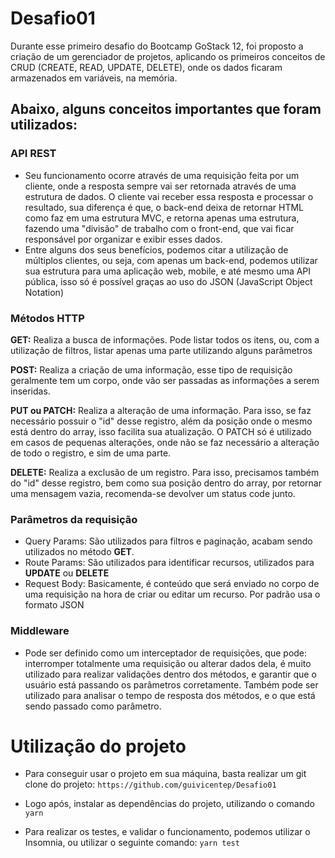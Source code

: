 # Desafio01
Durante esse primeiro desafio do Bootcamp GoStack 12, foi proposto a criação de um gerenciador de projetos, aplicando os primeiros conceitos de CRUD (CREATE, READ, UPDATE, DELETE), onde os dados ficaram armazenados em variáveis, na memória.

## Abaixo, alguns conceitos importantes que foram utilizados:

### API REST
- Seu funcionamento ocorre através de uma requisição feita por um cliente, onde a resposta sempre vai ser retornada através de uma estrutura de dados. O cliente vai receber essa resposta e processar o resultado, sua diferença é que, o back-end deixa de retornar HTML como faz em uma estrutura MVC, e retorna apenas uma estrutura, fazendo uma "divisão" de trabalho com o front-end, que vai ficar responsável por organizar e exibir esses dados.
- Entre alguns dos seus benefícios, podemos citar a utilização de múltiplos clientes, ou seja, com apenas um back-end, podemos utilizar sua estrutura para uma aplicação web, mobile, e até mesmo uma API pública, isso só é possível graças ao uso do JSON (JavaScript Object Notation)

### Métodos HTTP
 <strong> GET:</strong> Realiza a busca de informações. Pode listar todos os itens, ou, com a utilização de filtros, listar apenas uma parte utilizando alguns parâmetros 

 <strong> POST:</strong> Realiza a criação de uma informação, esse tipo de requisição geralmente tem um corpo, onde vão ser passadas as informações a serem inseridas.

 <strong>PUT ou PATCH:</strong> Realiza a alteração de uma informação. Para isso, se faz necessário possuir o "id" desse registro, além da posição onde o mesmo está dentro do array, isso facilita sua atualização. O PATCH só é utilizado em casos de pequenas alterações, onde não se faz necessário a alteração de todo o registro, e sim de uma parte.

 <strong>DELETE:</strong> Realiza a exclusão de um registro. Para isso, precisamos também do "id" desse registro, bem como sua posição dentro do array, por retornar uma mensagem vazia, recomenda-se devolver um status code junto.
 
### Parâmetros da requisição

- Query Params: São utilizados para filtros e paginação, acabam sendo utilizados no método <strong>GET</strong>.
- Route Params: São utilizados para identificar recursos, utilizados para <strong>UPDATE</strong> ou <strong>DELETE</strong>
- Request Body: Basicamente, é conteúdo que será enviado no corpo de uma requisição na hora de criar ou editar um recurso. Por padrão usa o formato JSON

### Middleware
- Pode ser definido como um interceptador de requisições, que pode: interromper totalmente uma requisição ou alterar dados dela, é muito utilizado para realizar validações dentro dos métodos, e garantir que o usuário está passando os parâmetros corretamente. Também pode ser utilizado para analisar o tempo de resposta dos métodos, e o que está sendo passado como parâmetro.


# Utilização do projeto
- Para conseguir usar o projeto em sua máquina, basta realizar um git clone do projeto:
``` https://github.com/guivicentep/Desafio01 ``` 

- Logo após, instalar as dependências do projeto, utilizando o comando ```yarn``` 

- Para realizar os testes, e validar o funcionamento, podemos utilizar o Insomnia, ou utilizar o seguinte comando:
``` yarn test ```

 



